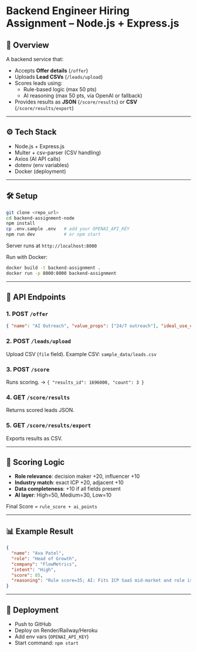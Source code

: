 # Backend Engineer Hiring Assignment – Node.js + Express.js  

## 📌 Overview  
A backend service that:  
- Accepts **Offer details** (`/offer`)  
- Uploads **Lead CSVs** (`/leads/upload`)  
- Scores leads using:  
  - Rule-based logic (max 50 pts)  
  - AI reasoning (max 50 pts, via OpenAI or fallback)  
- Provides results as **JSON** (`/score/results`) or **CSV** (`/score/results/export`)  

---

## ⚙️ Tech Stack  
- Node.js + Express.js  
- Multer + csv-parser (CSV handling)  
- Axios (AI API calls)  
- dotenv (env variables)  
- Docker (deployment)  

---

## 🛠️ Setup  

```bash
git clone <repo_url>
cd backend-assignment-node
npm install
cp .env.sample .env   # add your OPENAI_API_KEY
npm run dev           # or npm start
```

Server runs at `http://localhost:8000`  

Run with Docker:  
```bash
docker build -t backend-assignment .
docker run -p 8000:8000 backend-assignment
```

---

## 🔌 API Endpoints  

### 1. POST `/offer`  
```json
{ "name": "AI Outreach", "value_props": ["24/7 outreach"], "ideal_use_cases": ["B2B SaaS mid-market"] }
```

### 2. POST `/leads/upload`  
Upload CSV (`file` field). Example CSV: `sample_data/leads.csv`

### 3. POST `/score`  
Runs scoring. → `{ "results_id": 1696000, "count": 3 }`

### 4. GET `/score/results`  
Returns scored leads JSON.  

### 5. GET `/score/results/export`  
Exports results as CSV.  

---

## 🧮 Scoring Logic  

- **Role relevance**: decision maker +20, influencer +10  
- **Industry match**: exact ICP +20, adjacent +10  
- **Data completeness**: +10 if all fields present  
- **AI layer**: High=50, Medium=30, Low=10  

Final Score = `rule_score + ai_points`  

---

## 📊 Example Result  
```json
{
  "name": "Ava Patel",
  "role": "Head of Growth",
  "company": "FlowMetrics",
  "intent": "High",
  "score": 85,
  "reasoning": "Rule score=35; AI: Fits ICP SaaS mid-market and role is decision maker."
}
```

---

## 🚀 Deployment  
- Push to GitHub  
- Deploy on Render/Railway/Heroku  
- Add env vars (`OPENAI_API_KEY`)  
- Start command: `npm start`  
